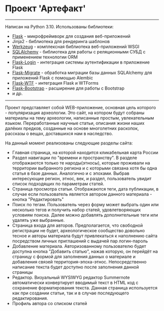 # Проект 'Артефакт'
---
Написан на Python 3.10.
Использованы библиотеки:
* [Flask](https://github.com/pallets/flask) - микрофреймворк для создания веб-приложений
* Jinja2 - библиотека для рендеринга шаблонов
* [Werkzeug](https://github.com/pallets/werkzeug) - комплексная библиотека веб-приложений WSGI
* [SQLAlchemy](https://github.com/pallets-eco/flask-sqlalchemy) - библиотека для работы с реляционными СУБД с применением технологии ORM
* [Flask-Login](https://github.com/maxcountryman/flask-login) - интеграция системы аутентификации в приложение Flask
* [Flask-Migrate](https://github.com/miguelgrinberg/Flask-Migrate) - обработка миграции базы данных SQLAlchemy для приложений Flask с помощью Alembic
* [Flask-WTF](https://github.com/wtforms/flask-wtf) - интеграция Flask и WTForms
* [Flask-Bootstrap](https://github.com/mbr/flask-bootstrap) - расширение для работы с Bootstrap
* и др.
---
Проект представляет собой WEB-приложение, основная цель которого - популяризация археологии. Это сайт, на котором будут собраны материалы на тему археологии, написанные простым, увлекательным языком. Переработанные научные статьи, описания жизни наших далёких предков, созданные на основе многолетних раскопок, рассказы о вещах, доставшихся нам в наследство. 

На данный момент реализованы следующие разделы сайта:
* Главная страница, на которой находится кликабельная карта России 
* Раздел навигации по "времени и пространству". В разделе отображаются только те народы(этносы), которые проживали на территории выбранного региона и с которыми связана хотя бы одна статья в базе данных. Аналогично и с эпохами. Выбрав интересующие регион, этнос, век, и раздел, пользователь увидит список подходящих по параметрам статей.
* Страница просмотра статьи. Отображаются теги, дата публикации, в случае если пользователь является автором данного материала - кнопка "Редактировать"
* Поиск по тегам. Пользователь через форму может выбрать один или несколько тегов и получить набор статей, удовлетворяющих условиям поиска. Далее можно добавлять дополнительные теги или удалять уже выбранные.
* Страница входа для авторов. Предполагается, что свободной регистрации не будет, археологическое сообщество довольно тесное и авторы материала будут привлекаться к наполнению сайта посредством личных приглашений с выдачей пар логин-пароль
* Добавление материала. Авторизованному пользователю будет доступна кнопка "Добавить статью", нажав которую, он перейдёт на страницу с формой для заполнения данных о материале и добавления связей территория-эпоха-этнос. Непосредственно написание текста будет доступно после заполнения данной страницы
* Редактор. Визуальный WYSIWYG редактор Summernote автоматически конвертирует вводимый текст в HTML код с сохранение форматирования текста. Данная страница используется как при создании статьи, так и в случае последующего редактирования.
* Профиль автора со списком статей

